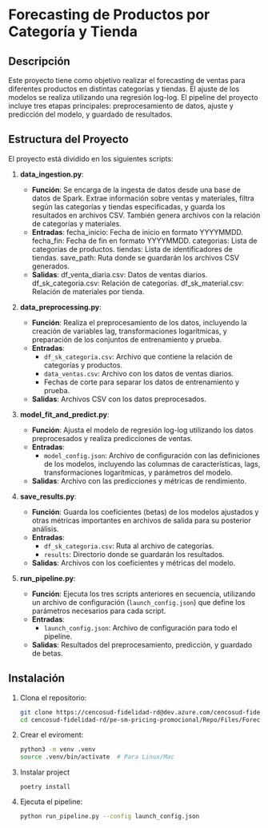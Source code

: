 # Forecasting de Productos por Categoría y Tienda

## Descripción

Este proyecto tiene como objetivo realizar el forecasting de ventas para diferentes productos en distintas categorías y tiendas. El ajuste de los modelos se realiza utilizando una regresión log-log. El pipeline del proyecto incluye tres etapas principales: preprocesamiento de datos, ajuste y predicción del modelo, y guardado de resultados.

## Estructura del Proyecto

El proyecto está dividido en los siguientes scripts:

1. **data_ingestion.py**:

   - **Función**: Se encarga de la ingesta de datos desde una base de datos de Spark. Extrae información sobre ventas y materiales, filtra según las categorías y tiendas especificadas, y guarda los resultados en archivos CSV. También genera archivos con la relación de categorías y materiales.
   - **Entradas**:
     fecha_inicio: Fecha de inicio en formato YYYYMMDD.
     fecha_fin: Fecha de fin en formato YYYYMMDD.
     categorias: Lista de categorías de productos.
     tiendas: Lista de identificadores de tiendas.
     save_path: Ruta donde se guardarán los archivos CSV generados.
   - **Salidas**:
     df_venta_diaria.csv: Datos de ventas diarios.
     df_sk_categoria.csv: Relación de categorías.
     df_sk_material.csv: Relación de materiales por tienda.

2. **data_preprocessing.py**:

   - **Función**: Realiza el preprocesamiento de los datos, incluyendo la creación de variables lag, transformaciones logarítmicas, y preparación de los conjuntos de entrenamiento y prueba.
   - **Entradas**:
     - `df_sk_categoria.csv`: Archivo que contiene la relación de categorías y productos.
     - `data_ventas.csv`: Archivo con los datos de ventas diarios.
     - Fechas de corte para separar los datos de entrenamiento y prueba.
   - **Salidas**: Archivos CSV con los datos preprocesados.

3. **model_fit_and_predict.py**:

   - **Función**: Ajusta el modelo de regresión log-log utilizando los datos preprocesados y realiza predicciones de ventas.
   - **Entradas**:
     - `model_config.json`: Archivo de configuración con las definiciones de los modelos, incluyendo las columnas de características, lags, transformaciones logarítmicas, y parámetros del modelo.
   - **Salidas**: Archivo con las predicciones y métricas de rendimiento.

4. **save_results.py**:

   - **Función**: Guarda los coeficientes (betas) de los modelos ajustados y otras métricas importantes en archivos de salida para su posterior análisis.
   - **Entradas**:
     - `df_sk_categoria.csv`: Ruta al archivo de categorías.
     - `results`: Directorio donde se guardarán los resultados.
   - **Salidas**: Archivos con los coeficientes y métricas del modelo.

5. **run_pipeline.py**:
   - **Función**: Ejecuta los tres scripts anteriores en secuencia, utilizando un archivo de configuración (`launch_config.json`) que define los parámetros necesarios para cada script.
   - **Entradas**:
     - `launch_config.json`: Archivo de configuración para todo el pipeline.
   - **Salidas**: Resultados del preprocesamiento, predicción, y guardado de betas.

## Instalación

1. Clona el repositorio:

   ```bash
   git clone https://cencosud-fidelidad-rd@dev.azure.com/cencosud-fidelidad-rd/pe-sm-pricing-promocional/_git/Forecast
   cd cencosud-fidelidad-rd/pe-sm-pricing-promocional/Repo/Files/Forecast

   ```

2. Crear el eviroment:
   ```bash
   python3 -m venv .venv
   source .venv/bin/activate  # Para Linux/Mac
   ```
3. Instalar project
   ```
   poetry install
   ```
4. Ejecuta el pipeline:
   ```bash
   python run_pipeline.py --config launch_config.json
   ```
